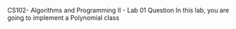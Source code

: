 CS102- Algorithms and Programming II - Lab 01
Question In this lab, you are going to implement a Polynomial class 